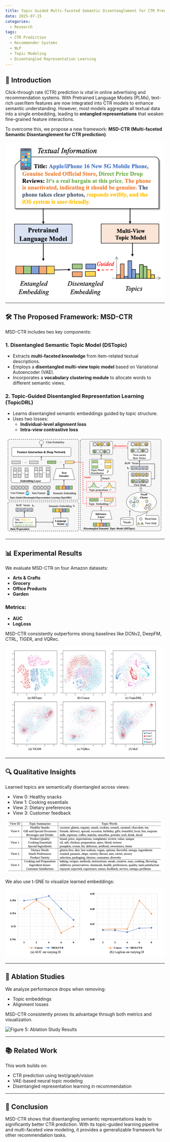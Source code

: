 ```yaml
---
title: Topic Guided Multi-faceted Semantic Disentanglement for CTR Prediction
date: 2025-07-15
categories:
  - Research
tags:
  - CTR Prediction
  - Recommender Systems
  - NLP
  - Topic Modeling
  - Disentangled Representation Learning
---
```


## 🧠 Introduction

Click-through rate (CTR) prediction is vital in online advertising and recommendation systems. With Pretrained Language Models (PLMs), text-rich user/item features are now integrated into CTR models to enhance semantic understanding. However, most models aggregate all textual data into a single embedding, leading to **entangled representations** that weaken fine-grained feature interactions.

To overcome this, we propose a new framework: **MSD-CTR (Multi-faceted Semantic Disentanglement for CTR prediction)**.

![Figure 1: Overview of the Problem](./HKU-CS-Dissertation/fig1.png)

---

## 🛠️ The Proposed Framework: MSD-CTR

MSD-CTR includes two key components:

### 1. Disentangled Semantic Topic Model (**DSTopic**)
- Extracts **multi-faceted knowledge** from item-related textual descriptions.
- Employs a **disentangled multi-view topic model** based on Variational Autoencoder (VAE).
- Incorporates a **vocabulary clustering module** to allocate words to different semantic views.

### 2. Topic-Guided Disentangled Representation Learning (**TopicDRL**)
- Learns disentangled semantic embeddings guided by topic structure.
- Uses two losses:
  - **Individual-level alignment loss**
  - **Intra-view contrastive loss**

![Figure 2: MSD-CTR Architecture](./HKU-CS-Dissertation/fig2.png)

---

## 📊 Experimental Results

We evaluate MSD-CTR on four Amazon datasets:

- **Arts & Crafts**
- **Grocery**
- **Office Products**
- **Garden**

### Metrics:
- **AUC**
- **LogLoss**

MSD-CTR consistently outperforms strong baselines like DCNv2, DeepFM, CTRL, TIGER, and VQRec.

![Figure 3: AUC/LogLoss Comparisons](./HKU-CS-Dissertation/fig3.png)

---

## 🔍 Qualitative Insights

Learned topics are semantically disentangled across views:

- View 0: Healthy snacks
- View 1: Cooking essentials
- View 2: Dietary preferences
- View 3: Customer feedback

![Table: Topic Summaries](./HKU-CS-Dissertation/table.png)

We also use t-SNE to visualize learned embeddings:

![Figure 4: t-SNE Embedding Visualization](./HKU-CS-Dissertation/fig4.png)

---

## 🔬 Ablation Studies

We analyze performance drops when removing:

- Topic embeddings
- Alignment losses

MSD-CTR consistently proves its advantage through both metrics and visualization.

![Figure 5: Ablation Study Results](assets/fig5_ablation.png)

---

## 📚 Related Work

This work builds on:

- CTR prediction using text/graph/vision
- VAE-based neural topic modeling
- Disentangled representation learning in recommendation

---

## 🧾 Conclusion

MSD-CTR shows that disentangling semantic representations leads to significantly better CTR prediction. With its topic-guided learning pipeline and multi-faceted view modeling, it provides a generalizable framework for other recommendation tasks.